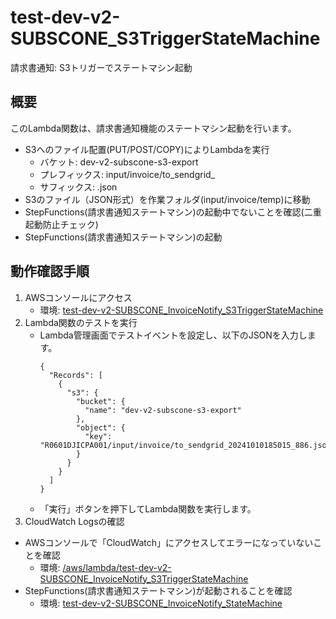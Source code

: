 # test-dev-v2-SUBSCONE_S3TriggerStateMachine
請求書通知: S3トリガーでステートマシン起動

## 概要
このLambda関数は、請求書通知機能のステートマシン起動を行います。
- S3へのファイル配置(PUT/POST/COPY)によりLambdaを実行
  - バケット: dev-v2-subscone-s3-export
  - プレフィックス: input/invoice/to_sendgrid_
  - サフィックス: .json
- S3のファイル（JSON形式）を作業フォルダ(input/invoice/temp)に移動
- StepFunctions(請求書通知ステートマシン)の起動中でないことを確認(二重起動防止チェック)
- StepFunctions(請求書通知ステートマシン)の起動


## 動作確認手順
1. AWSコンソールにアクセス
   - 環境: [test-dev-v2-SUBSCONE_InvoiceNotify_S3TriggerStateMachine](https://ap-northeast-1.console.aws.amazon.com/lambda/home?region=ap-northeast-1#/functions/test-dev-v2-SUBSCONE_InvoiceNotify_S3TriggerStateMachine?tab=code)
1. Lambda関数のテストを実行
   - Lambda管理画面でテストイベントを設定し、以下のJSONを入力します。
        ```
        {
          "Records": [
            {
              "s3": {
                "bucket": {
                  "name": "dev-v2-subscone-s3-export"
                },
                "object": {
                  "key": "R0601DJICPA001/input/invoice/to_sendgrid_20241010185015_886.json"
                }
              }
            }
          ]
        }
        ```
   - 「実行」ボタンを押下してLambda関数を実行します。
2. CloudWatch Logsの確認
  - AWSコンソールで「CloudWatch」にアクセスしてエラーになっていないことを確認
    - 環境: [/aws/lambda/test-dev-v2-SUBSCONE_InvoiceNotify_S3TriggerStateMachine](https://ap-northeast-1.console.aws.amazon.com/cloudwatch/home?region=ap-northeast-1#logsV2:log-groups/log-group/$252Faws$252Flambda$252Ftest-dev-v2-SUBSCONE_InvoiceNotify_S3TriggerStateMachine)
  - StepFunctions(請求書通知ステートマシン)が起動されることを確認
    - 環境: [test-dev-v2-SUBSCONE_InvoiceNotify_StateMachine](https://ap-northeast-1.console.aws.amazon.com/states/home?region=ap-northeast-1#/statemachines/view/arn%3Aaws%3Astates%3Aap-northeast-1%3A576020323393%3AstateMachine%3Atest-dev-v2-SUBSCONE_InvoiceNotify_StateMachine?type=%E6%A8%99%E6%BA%96)
